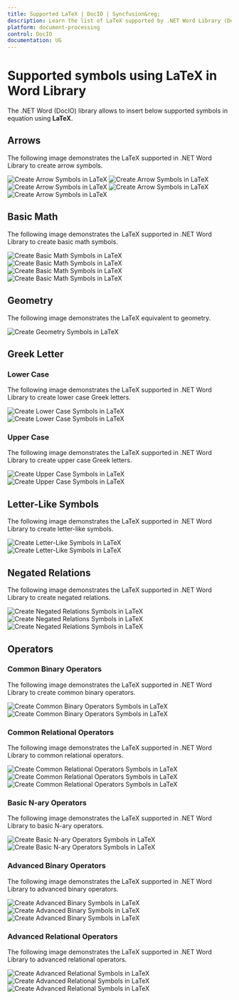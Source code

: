 ```yaml
---
title: Supported LaTeX | DocIO | Syncfusion&reg;
description: Learn the list of LaTeX supported by .NET Word Library (DocIO) while creating equation in Word document.
platform: document-processing
control: DocIO
documentation: UG
---
```


# Supported symbols using LaTeX in Word Library
The .NET Word (DocIO) library allows to insert below supported symbols in equation using **LaTeX**.

## Arrows

The following image demonstrates the LaTeX supported in .NET Word Library to create arrow symbols.

![Create Arrow Symbols in LaTeX](WorkingwithMathematicalEquation_images/ArrowsInLaTex_1.png)
![Create Arrow Symbols in LaTeX](WorkingwithMathematicalEquation_images/ArrowsInLaTex_2.png)
![Create Arrow Symbols in LaTeX](WorkingwithMathematicalEquation_images/ArrowsInLaTex_3.png)
![Create Arrow Symbols in LaTeX](WorkingwithMathematicalEquation_images/ArrowsInLaTex_4.png)
![Create Arrow Symbols in LaTeX](WorkingwithMathematicalEquation_images/ArrowsInLaTex_5.png)

## Basic Math

The following image demonstrates the LaTeX supported in .NET Word Library to create basic math symbols.

![Create Basic Math Symbols in LaTeX](WorkingwithMathematicalEquation_images/BasicMath_1.png)
![Create Basic Math Symbols in LaTeX](WorkingwithMathematicalEquation_images/BasicMath_2.png)
![Create Basic Math Symbols in LaTeX](WorkingwithMathematicalEquation_images/BasicMath_3.png)
![Create Basic Math Symbols in LaTeX](WorkingwithMathematicalEquation_images/BasicMath_4.png)

## Geometry

The following image demonstrates the LaTeX equivalent to geometry.

![Create Geometry Symbols in LaTeX](WorkingwithMathematicalEquation_images/Geometry.png)

## Greek Letter

### Lower Case

The following image demonstrates the LaTeX supported in .NET Word Library to create lower case Greek letters.

![Create Lower Case Symbols in LaTeX](WorkingwithMathematicalEquation_images/GreekLetter_LowerCase_1.png)
![Create Lower Case Symbols in LaTeX](WorkingwithMathematicalEquation_images/GreekLetter_LowerCase_2.png)

### Upper Case

The following image demonstrates the LaTeX supported in .NET Word Library to create upper case Greek letters.

![Create Upper Case Symbols in LaTeX](WorkingwithMathematicalEquation_images/GreekLetter_UpperCase_1.png)
![Create Upper Case Symbols in LaTeX](WorkingwithMathematicalEquation_images/GreekLetter_UpperCase_2.png)

## Letter-Like Symbols

The following image demonstrates the LaTeX supported in .NET Word Library to create letter-like symbols.

![Create Letter-Like Symbols in LaTeX](WorkingwithMathematicalEquation_images/LetterLikeSymbols_1.png)
![Create Letter-Like Symbols in LaTeX](WorkingwithMathematicalEquation_images/LetterLikeSymbols_2.png)

## Negated Relations

The following image demonstrates the LaTeX supported in .NET Word Library to create negated relations.

![Create Negated Relations Symbols in LaTeX](WorkingwithMathematicalEquation_images/NegatedRelation_1.png)
![Create Negated Relations Symbols in LaTeX](WorkingwithMathematicalEquation_images/NegatedRelation_2.png)
![Create Negated Relations Symbols in LaTeX](WorkingwithMathematicalEquation_images/NegatedRelation_3.png)

## Operators

### Common Binary Operators

The following image demonstrates the LaTeX supported in .NET Word Library to create common binary operators.

![Create Common Binary Operators Symbols in LaTeX](WorkingwithMathematicalEquation_images/CommonBinaryOperator_1.png)
![Create Common Binary Operators Symbols in LaTeX](WorkingwithMathematicalEquation_images/CommonBinaryOperator_2.png)

### Common Relational Operators

The following image demonstrates the LaTeX supported in .NET Word Library to common relational operators.

![Create Common Relational Operators Symbols in LaTeX](WorkingwithMathematicalEquation_images/CommonRelationalOperator_1.png)
![Create Common Relational Operators Symbols in LaTeX](WorkingwithMathematicalEquation_images/CommonRelationalOperator_2.png)
![Create Common Relational Operators Symbols in LaTeX](WorkingwithMathematicalEquation_images/CommonRelationalOperator_3.png)

### Basic N-ary Operators

The following image demonstrates the LaTeX supported in .NET Word Library to basic N-ary operators.

![Create Basic N-ary Operators Symbols in LaTeX](WorkingwithMathematicalEquation_images/BinaryN-aryOperator_1.png)
![Create Basic N-ary Operators Symbols in LaTeX](WorkingwithMathematicalEquation_images/BinaryN-aryOperator_2.png)

### Advanced Binary Operators

The following image demonstrates the LaTeX supported in .NET Word Library to advanced binary operators.

![Create Advanced Binary Symbols in LaTeX](WorkingwithMathematicalEquation_images/AdvancedBinaryOperator_1.png)
![Create Advanced Binary Symbols in LaTeX](WorkingwithMathematicalEquation_images/AdvancedBinaryOperator_2.png)
![Create Advanced Binary Symbols in LaTeX](WorkingwithMathematicalEquation_images/AdvancedBinaryOperator_3.png)

### Advanced Relational Operators

The following image demonstrates the LaTeX supported in .NET Word Library to advanced relational operators.

![Create Advanced Relational Symbols in LaTeX](WorkingwithMathematicalEquation_images/AdvancedRelationalOperator_1.png)
![Create Advanced Relational Symbols in LaTeX](WorkingwithMathematicalEquation_images/AdvancedRelationalOperator_2.png)
![Create Advanced Relational Symbols in LaTeX](WorkingwithMathematicalEquation_images/AdvancedRelationalOperator_3.png)

